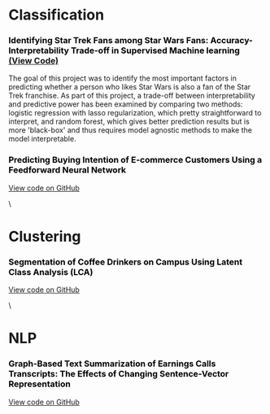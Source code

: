 
# Classification

### <span style="color:black"> Identifying Star Trek Fans among Star Wars Fans: Accuracy-Interpretability Trade-off in Supervised Machine learning </span> <a href="https://github.com/aigerim1997/my-portfolio/tree/master/accuracy-interpretability-tradeoff" target="_blank"> (View Code) </a>
The goal of this project was to identify the most important factors in predicting whether a person who likes Star Wars is also a fan of the Star Trek franchise. As part of this project, a trade-off between interpretability and predictive power has been examined by comparing two methods: logistic regression with lasso regularization, which pretty straightforward to interpret, and random forest, which gives better prediction results but is more 'black-box' and thus requires model agnostic methods to make the model interpretable.



### <span style="color:black"> Predicting Buying Intention of E-commerce Customers Using a Feedforward Neural Network </span>
<a href="https://github.com/aigerim1997/my-portfolio/tree/master/fnn" target="_blank">View code on GitHub</a>

\
# Clustering

### <span style="color:black"> Segmentation of Coffee Drinkers on Campus Using Latent Class Analysis (LCA) </span>
<a href="https://github.com/aigerim1997/my-portfolio/tree/master/clustering-lca" target="_blank">View code on GitHub</a>

\
# NLP

### <span style="color:black"> Graph-Based Text Summarization of Earnings Calls Transcripts: The Effects of Changing Sentence-Vector Representation </span> 
<a href="https://github.com/aigerim1997/my-portfolio/tree/master/text-summarization" target="_blank">View code on GitHub</a>
